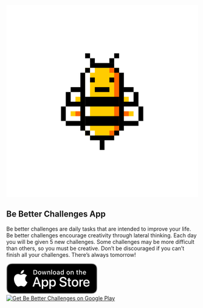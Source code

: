 
![pixel art bee](/images/be-better-bee.png)
## Be Better Challenges App

Be better challenges are daily tasks that are intended to improve your life. Be better challenges encourage creativity through lateral thinking. Each day you will be given 5 new challenges. Some challenges may be more difficult than others, so you must be creative. Don’t be discouraged if you can’t finish all your challenges. There’s always tomorrow!

<a href="https://apps.apple.com/us/app/be-better-challenges/id1492528710?mt=8"><img role="img" alt="Download Be Better Challenges on the App Store" src="/images/Download_on_the_App_Store_Badge_US-UK_RGB_blk_092917.svg"/></a><a href='https://play.google.com/store/apps/details?id=com.kingpixel.be_better_challenges&pcampaignid=pcampaignidMKT-Other-global-all-co-prtnr-py-PartBadge-Mar2515-1'><img alt='Get Be Better Challenges on Google Play' height="60" src='https://play.google.com/intl/en_us/badges/static/images/badges/en_badge_web_generic.png'/></a>
